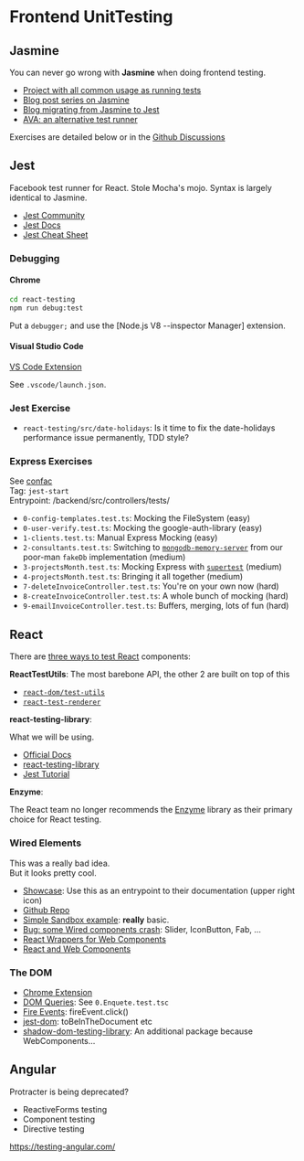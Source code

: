 Frontend UnitTesting
====================

Jasmine
-------

You can never go wrong with **Jasmine** when doing frontend testing.

- [Project with all common usage as running tests](https://github.com/itenium-be/jasmine-tut)
- [Blog post series on Jasmine](https://itenium.be/blog/javascript/javascript-testing-jasmine-getting-started/)
- [Blog migrating from Jasmine to Jest](https://itenium.be/blog/javascript/javascript-testing-jasmine-to-jest/)
- [AVA: an alternative test runner](https://itenium.be/blog/javascript/ava-tutorial/)


Exercises are detailed below or in the [Github Discussions](https://github.com/itenium-be/Frontend-UnitTesting/discussions)


Jest
----

Facebook test runner for React. Stole Mocha's mojo.
Syntax is largely identical to Jasmine.

- [Jest Community](https://github.com/jest-community)
- [Jest Docs](https://jestjs.io/docs/getting-started)
- [Jest Cheat Sheet](https://github.com/sapegin/jest-cheat-sheet)


### Debugging

#### Chrome

```sh
cd react-testing
npm run debug:test
```

Put a `debugger;` and use the [Node.js V8 --inspector Manager] extension.


#### Visual Studio Code

[VS Code Extension](https://marketplace.visualstudio.com/items?itemName=Orta.vscode-jest)

See `.vscode/launch.json`.


### Jest Exercise

- `react-testing/src/date-holidays`: Is it time to fix the date-holidays performance issue permanently, TDD style?


### Express Exercises

See [confac](https://github.com/itenium-be/confac)  
Tag: `jest-start`  
Entrypoint: /backend/src/controllers/tests/  

- `0-config-templates.test.ts`: Mocking the FileSystem (easy)
- `0-user-verify.test.ts`: Mocking the google-auth-library (easy)
- `1-clients.test.ts`: Manual Express Mocking (easy)
- `2-consultants.test.ts`: Switching to [`mongodb-memory-server`](https://github.com/nodkz/mongodb-memory-server) from our poor-man `fakeDb` implementation (medium)
- `3-projectsMonth.test.ts`: Mocking Express with [`supertest`](https://github.com/ladjs/supertest) (medium)
- `4-projectsMonth.test.ts`: Bringing it all together (medium)
- `7-deleteInvoiceController.test.ts`: You're on your own now (hard)
- `8-createInvoiceController.test.ts`: A whole bunch of mocking (hard)
- `9-emailInvoiceController.test.ts`: Buffers, merging, lots of fun (hard)


React
-----

There are [three ways to test React](https://stackoverflow.com/a/54153026/540352) components:

**ReactTestUtils**: The most barebone API, the other 2 are built on top of this  
- [`react-dom/test-utils`](https://legacy.reactjs.org/docs/test-utils.html)
- [`react-test-renderer`](https://legacy.reactjs.org/docs/test-renderer.html)

**react-testing-library**:

What we will be using.  
- [Official Docs](https://testing-library.com/docs/react-testing-library/intro/)
- [react-testing-library](https://github.com/testing-library/react-testing-library)
- [Jest Tutorial](https://jestjs.io/docs/tutorial-react)

**Enzyme**:

The React team no longer recommends the [Enzyme](https://github.com/enzymejs/enzyme/)
library as their primary choice for React testing.


### Wired Elements

This was a really bad idea.  
But it looks pretty cool.

- [Showcase](https://wiredjs.com/): Use this as an entrypoint to their documentation (upper right icon)
- [Github Repo](https://github.com/rough-stuff/wired-elements)
- [Simple Sandbox example](https://codesandbox.io/embed/xrll5wyl8w): **really** basic.
- [Bug: some Wired components crash](https://github.com/rough-stuff/wired-elements/issues/179): Slider, IconButton, Fab, ...
- [React Wrappers for Web Components](https://github.com/lit/lit/tree/main/packages/labs/react)
- [React and Web Components](https://coryrylan.com/blog/how-to-use-web-components-with-typescript-and-react)

### The DOM

- [Chrome Extension](https://chrome.google.com/webstore/detail/testing-playground/hejbmebodbijjdhflfknehhcgaklhano/related)
- [DOM Queries](https://testing-library.com/docs/queries/about): See `0.Enquete.test.tsc`
- [Fire Events](https://testing-library.com/docs/dom-testing-library/api-events/): fireEvent.click()
- [jest-dom](https://github.com/testing-library/jest-dom): toBeInTheDocument etc
- [shadow-dom-testing-library](https://github.com/konnorrogers/shadow-dom-testing-library): An additional package because WebComponents...


Angular
-------

Protracter is being deprecated?

- ReactiveForms testing
- Component testing
- Directive testing

https://testing-angular.com/
